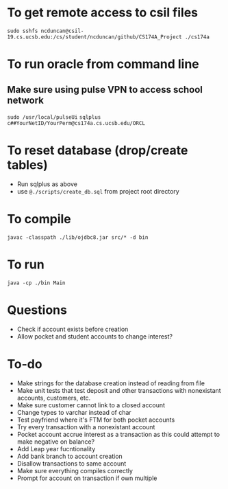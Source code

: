 
# To get remote access to csil files
`sudo sshfs ncduncan@csil-19.cs.ucsb.edu:/cs/student/ncduncan/github/CS174A_Project ./cs174a`

# To run oracle from command line
## Make sure using pulse VPN to access school network
`sudo /usr/local/pulseUi`
`sqlplus c##YourNetID/YourPerm@cs174a.cs.ucsb.edu/ORCL`

# To reset database (drop/create tables)
* Run sqlplus as above
* use `@./scripts/create_db.sql` from project root directory

# To compile
`javac -classpath ./lib/ojdbc8.jar src/* -d bin`

# To run
`java -cp ./bin Main`

# 

# Questions
* Check if account exists before creation
* Allow pocket and student accounts to change interest?

# To-do
* Make strings for the database creation instead of reading from file
* Make unit tests that test deposit and other transactions with nonexistant accounts, customers, etc.
* Make sure customer cannot link to a closed account
* Change types to varchar instead of char
* Test payfriend where it's FTM for both pocket accounts
* Try every transaction with a nonexistant account
* Pocket account accrue interest as a transaction as this could attempt to make negative on balance?
* Add Leap year fucntionality
* Add bank branch to account creation
* Disallow transactions to same account
* Make sure everything compiles correctly
* Prompt for account on transaction if own multiple
